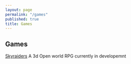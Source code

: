 ```yaml
---
layout: page
permalink: "/games"
published: true
title: Games
---
```



## Games
[Skyraiders](http://www.sysstud.io/skyraiders-web/ "Skyraiders")
	A 3d Open world RPG currently in developemnt
